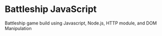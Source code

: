 # Battleship JavaScript

Battleship game build using Javascript, Node.js, HTTP module, and DOM Manipulation
